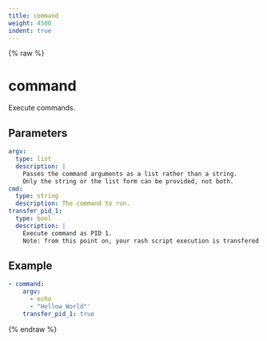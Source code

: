 ```yaml
---
title: command
weight: 4500
indent: true
---
```


{% raw %}
# command

Execute commands.

## Parameters

```yaml
argv:
  type: list
  description: |
    Passes the command arguments as a list rather than a string.
    Only the string or the list form can be provided, not both.
cmd:
  type: string
  description: The command to run.
transfer_pid_1:
  type: bool
  description: |
    Execute command as PID 1.
    Note: from this point on, your rash script execution is transfered to the command.
```
## Example

```yaml
- command:
    argv:
      - echo
      - "Hellow World"'
    transfer_pid_1: true
```
{% endraw %}